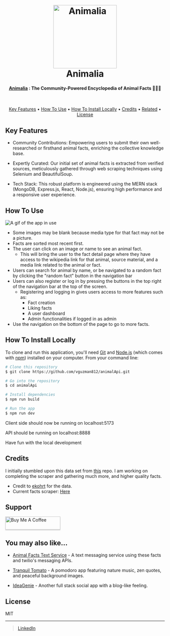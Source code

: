 
<h1 align="center">
  <br>
  <a href="https://animal-facts.onrender.com"><img src="https://images.unsplash.com/photo-1692988801986-61ec2e011257?ixlib=rb-4.0.3&ixid=M3wxMjA3fDB8MHxwaG90by1wYWdlfHx8fGVufDB8fHx8fA%3D%3D&auto=format&fit=crop&w=2670&q=80" alt="Animalia" width="200"></a>
  <br>
  Animalia
  <br>
</h1>

<h4 align="center"><a href="https://animal-facts.onrender.com">Animalia</a> : The Community-Powered Encyclopedia of Animal Facts 🦁🦋🦎</h4>

<br/>

<p align="center">
  <a href="#key-features">Key Features</a> •
  <a href="#how-to-use">How To Use</a> •
  <a href="#how-to-use">How To Install Locally</a> •
  <a href="#credits">Credits</a> •
  <a href="#related">Related</a> •
  <a href="#license">License</a>
</p>


## Key Features

* Community Contributions: Empowering users to submit their own well-researched or firsthand animal facts, enriching the collective knowledge base.

* Expertly Curated: Our initial set of animal facts is extracted from verified sources, meticulously gathered through web scraping techniques using Selenium and BeautifulSoup.

* Tech Stack: This robust platform is engineered using the MERN stack (MongoDB, Express.js, React, Node.js), ensuring high performance and a responsive user experience.

## How To Use

![A gif of the app in use](https://media.giphy.com/media/Zm8QMnNhwLuJ6QKmGy/giphy.gif)

* Some images may be blank because media type for that fact may not be a picture. 
* Facts are sorted most recent first.
* The user can click on an image or name to see an animal fact.
    * This will bring the user to the fact detail page where they have access to the wikipedia link for that animal, source material, and a media link related to the animal or fact.
* Users can search for animal by name, or be navigated to a random fact by clicking the "random fact" button in the navigation bar
* Users can also register or log in by pressing the buttons in the top right of the navigation bar at the top of the screen.
    * Registering and logging in gives users access to more features such as:
        * Fact creation
        * Liking facts
        * A user dashboard
        * Admin functionalities if logged in as admin
* Use the navigation on the bottom of the page to go to more facts.



## How To Install Locally
To clone and run this application, you'll need [Git](https://git-scm.com) and [Node.js](https://nodejs.org/en/download/) (which comes with [npm](http://npmjs.com)) installed on your computer. From your command line:

```bash
# Clone this repository
$ git clone https://github.com/vguzman812/animalApi.git

# Go into the repository
$ cd animalApi

# Install dependencies
$ npm run build

# Run the app
$ npm run dev
```

<p>Client side should now be running on localhost:5173</p>
<p>API should be running on localhost:8888</p>
<p>Have fun with the local development</p>


## Credits

I initially stumbled upon this data set from [this](https://github.com/ekohrt/animal-fun-facts-dataset) repo.  I am working on completing the scraper and gathering much more, and higher quality facts.
- Credit to [ekohrt](https://github.com/ekohrt) for the data.
- Current facts scraper: [Here](https://github.com/vguzman812/animalScraping)


## Support

<a href="https://www.buymeacoffee.com/vincentg" target="_blank"><img src="https://www.buymeacoffee.com/assets/img/custom_images/purple_img.png" alt="Buy Me A Coffee" style="height: 41px !important;width: 174px !important;box-shadow: 0px 3px 2px 0px rgba(190, 190, 190, 0.5) !important;-webkit-box-shadow: 0px 3px 2px 0px rgba(190, 190, 190, 0.5) !important;" ></a>


## You may also like...

- [Animal Facts Text Service](https://github.com/vguzman812/AnimalFactsTexter) - A text messaging service using these facts and twilio's messaging APIs.

- [Tranquil Tomato](https://github.com/vguzman812/tranquilTomato) - A pomodoro app featuring nature music, zen quotes, and peaceful background images.

- [IdeaGenie](https://github.com/amitmerchant1990/blog_repo) - Another full stack social app with a blog-like feeling.

## License

MIT

---

> [LinkedIn](https://www.linkedin.com/in/vincent-guzman/)

